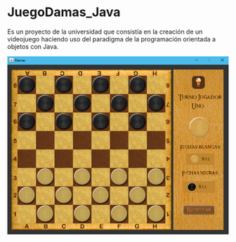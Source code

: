 # JuegoDamas_Java
Es un proyecto de la universidad que consistía en la creación de un videojuego haciendo uso del paradigma de la programación orientada a objetos con Java.


![Imagen del juego](FotoJuego.png)
